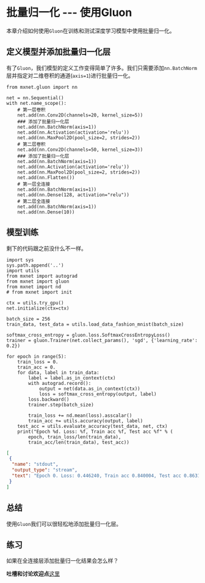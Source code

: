 # 批量归一化 --- 使用Gluon

本章介绍如何使用``Gluon``在训练和测试深度学习模型中使用批量归一化。


## 定义模型并添加批量归一化层

有了`Gluon`，我们模型的定义工作变得简单了许多。我们只需要添加`nn.BatchNorm`层并指定对二维卷积的通道(`axis=1`)进行批量归一化。

```{.python .input  n=3}
from mxnet.gluon import nn

net = nn.Sequential()
with net.name_scope():
    # 第一层卷积
    net.add(nn.Conv2D(channels=20, kernel_size=5))
    ### 添加了批量归一化层 
    net.add(nn.BatchNorm(axis=1))
    net.add(nn.Activation(activation='relu'))
    net.add(nn.MaxPool2D(pool_size=2, strides=2))
    # 第二层卷积
    net.add(nn.Conv2D(channels=50, kernel_size=3))
    ### 添加了批量归一化层 
    net.add(nn.BatchNorm(axis=1))
    net.add(nn.Activation(activation='relu'))
    net.add(nn.MaxPool2D(pool_size=2, strides=2))
    net.add(nn.Flatten())
    # 第一层全连接
    net.add(nn.BatchNorm(axis=1))
    net.add(nn.Dense(128, activation="relu"))
    # 第二层全连接
    net.add(nn.BatchNorm(axis=1))
    net.add(nn.Dense(10))
```

## 模型训练

剩下的代码跟之前没什么不一样。

```{.python .input  n=4}
import sys
sys.path.append('..')
import utils
from mxnet import autograd 
from mxnet import gluon
from mxnet import nd
# from mxnet import init

ctx = utils.try_gpu()
net.initialize(ctx=ctx)

batch_size = 256
train_data, test_data = utils.load_data_fashion_mnist(batch_size)

softmax_cross_entropy = gluon.loss.SoftmaxCrossEntropyLoss()
trainer = gluon.Trainer(net.collect_params(), 'sgd', {'learning_rate': 0.2})

for epoch in range(5):
    train_loss = 0.
    train_acc = 0.
    for data, label in train_data:
        label = label.as_in_context(ctx)
        with autograd.record():
            output = net(data.as_in_context(ctx))
            loss = softmax_cross_entropy(output, label)
        loss.backward()
        trainer.step(batch_size)

        train_loss += nd.mean(loss).asscalar()
        train_acc += utils.accuracy(output, label)
    test_acc = utils.evaluate_accuracy(test_data, net, ctx)
    print("Epoch %d. Loss: %f, Train acc %f, Test acc %f" % (
        epoch, train_loss/len(train_data), 
        train_acc/len(train_data), test_acc))
```

```{.json .output n=4}
[
 {
  "name": "stdout",
  "output_type": "stream",
  "text": "Epoch 0. Loss: 0.446240, Train acc 0.840004, Test acc 0.863184\nEpoch 1. Loss: 0.300503, Train acc 0.890481, Test acc 0.888281\nEpoch 2. Loss: 0.259741, Train acc 0.903175, Test acc 0.898535\nEpoch 3. Loss: 0.232250, Train acc 0.914301, Test acc 0.911621\nEpoch 4. Loss: 0.211740, Train acc 0.921171, Test acc 0.901270\n"
 }
]
```

## 总结

使用``Gluon``我们可以很轻松地添加批量归一化层。

## 练习

如果在全连接层添加批量归一化结果会怎么样？

**吐槽和讨论欢迎点**[这里](https://discuss.gluon.ai/t/topic/1254)
